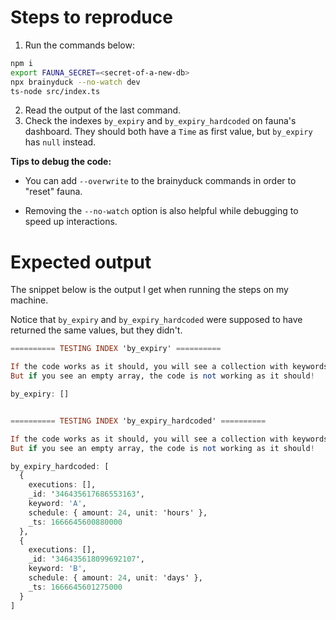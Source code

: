# Steps to reproduce

1. Run the commands below:
```bash
npm i
export FAUNA_SECRET=<secret-of-a-new-db>
npx brainyduck --no-watch dev
ts-node src/index.ts
```
2. Read the output of the last command.
3. Check the indexes `by_expiry` and `by_expiry_hardcoded` on fauna's dashboard. They should both have a `Time` as first value, but `by_expiry` has `null` instead.

**Tips to debug the code:**

* You can add `--overwrite` to the brainyduck commands in order to "reset" fauna.

* Removing the `--no-watch` option is also helpful while debugging to speed up interactions.

# Expected output

The snippet below is the output I get when running the steps on my machine.

Notice that `by_expiry` and `by_expiry_hardcoded` were supposed to have returned the same values, but they didn't.

```haskell
========== TESTING INDEX 'by_expiry' ==========

If the code works as it should, you will see a collection with keywords A and B.
But if you see an empty array, the code is not working as it should!

by_expiry: []


========== TESTING INDEX 'by_expiry_hardcoded' ==========

If the code works as it should, you will see a collection with keywords A and B.
But if you see an empty array, the code is not working as it should!

by_expiry_hardcoded: [
  {
    executions: [],
    _id: '346435617686553163',
    keyword: 'A',
    schedule: { amount: 24, unit: 'hours' },
    _ts: 1666645600880000
  },
  {
    executions: [],
    _id: '346435618099692107',
    keyword: 'B',
    schedule: { amount: 24, unit: 'days' },
    _ts: 1666645601275000
  }
]
```
